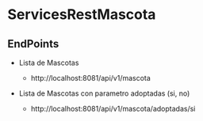 # ServicesRestMascota

## EndPoints
* Lista de Mascotas
  - http://localhost:8081/api/v1/mascota

* Lista de Mascotas con parametro adoptadas (si, no)
  - http://localhost:8081/api/v1/mascota/adoptadas/si
